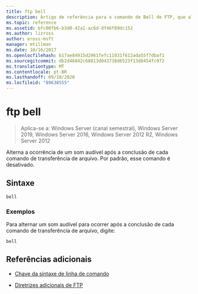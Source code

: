 ```yaml
---
title: ftp bell
description: Artigo de referência para o comando de Bell de FTP, que alterna um som audível para ocorrer após a conclusão de cada comando de transferência de arquivo.
ms.topic: reference
ms.assetid: bfc00fb6-b3d0-42a1-ac6d-df46f89dc152
ms.author: lizross
author: eross-msft
manager: mtillman
ms.date: 10/16/2017
ms.openlocfilehash: b17ae84915d2961fefc11931f612ada55f7dbaf1
ms.sourcegitcommit: db2d46842c68813d043738d6523f13d8454fc972
ms.translationtype: MT
ms.contentlocale: pt-BR
ms.lasthandoff: 09/10/2020
ms.locfileid: "89638555"
---
```

# <a name="ftp-bell"></a>ftp bell

> Aplica-se a: Windows Server (canal semestral), Windows Server 2019, Windows Server 2016, Windows Server 2012 R2, Windows Server 2012

Alterna a ocorrência de um som audível após a conclusão de cada comando de transferência de arquivo. Por padrão, esse comando é desativado.

## <a name="syntax"></a>Sintaxe

```
bell
```

### <a name="examples"></a>Exemplos

Para alternar um som audível para ocorrer após a conclusão de cada comando de transferência de arquivo, digite:

```
bell
```

## <a name="additional-references"></a>Referências adicionais

- [Chave da sintaxe de linha de comando](command-line-syntax-key.md)

- [Diretrizes adicionais de FTP](/previous-versions/orphan-topics/ws.10/cc756013(v=ws.10))
